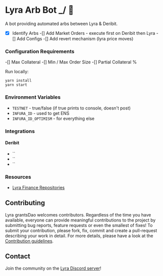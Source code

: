 # Lyra Arb Bot \_/ 🤖

A bot providing automated arbs between Lyra & Deribit.

-[x] Identify Arbs
-[] Add Market Orders - execute first on Deribit then Lyra
-[] Add Configs
-[] Add revert mechanism (lyra price moves)

### Configuration Requirements

-[] Max Collateral
-[] Min / Max Order Size
-[] Partial Collateral %

Run locally:

```
yarn install
yarn start
```

### Environment Variables

- `TESTNET` - true/false (if true prints to console, doesn't post)
- `INFURA_ID` - used to get ENS
- `INFURA_ID_OPTIMISM` - for everything else

### Integrations

#### Deribit

- ``
- ``
- ``

### Resources

- [Lyra Finance Repositories](https://github.com/lyra-finance)

## Contributing

Lyra grantsDao welcomes contributors. Regardless of the time you have available, everyone can provide meaningful contributions to the project by submitting bug reports, feature requests or even the smallest of fixes! To submit your contribution, please fork, fix, commit and create a pull-request describing your work in detail. For more details, please have a look at the [Contribution guidelines](https://github.com/Lyra-Grants/docs/blob/main/CONTRIBUTING.md).

## Contact

Join the community on the [Lyra Discord server](https://discord.gg/lyra)!
